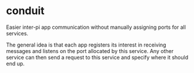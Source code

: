 # conduit

Easier inter-pi app communication without manually assigning ports for all services.

The general idea is that each app registers its interest in receiving messages
and listens on the port allocated by this service. Any other service can then
send a request to this service and specify where it should end up.
